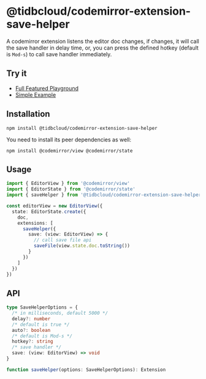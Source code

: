 # @tidbcloud/codemirror-extension-save-helper

A codemirror extension listens the editor doc changes, if changes, it will call the save handler in delay time, or, you can press the defined hotkey (default is `Mod-s`) to call save handler immediately.

## Try it

- [Full Featured Playground](https://tisqleditor.vercel.app/playgroud)
- [Simple Example](https://tisqleditor.vercel.app/examples?ex=save-helper)

## Installation

```shell
npm install @tidbcloud/codemirror-extension-save-helper
```

You need to install its peer dependencies as well:

```shell
npm install @codemirror/view @codemirror/state
```

## Usage

```ts
import { EditorView } from '@codemirror/view'
import { EditorState } from '@codemirror/state'
import { saveHelper } from '@tidbcloud/codemirror-extension-save-helper'

const editorView = new EditorView({
  state: EditorState.create({
    doc,
    extensions: [
      saveHelper({
        save: (view: EditorView) => {
          // call save file api
          saveFile(view.state.doc.toString())
        }
      })
    ]
  })
})
```

## API

```ts
type SaveHelperOptions = {
  /* in milliseconds, default 5000 */
  delay?: number
  /* default is true */
  auto?: boolean
  /* default is Mod-s */
  hotkey?: string
  /* save handler */
  save: (view: EditorView) => void
}

function saveHelper(options: SaveHelperOptions): Extension
```
